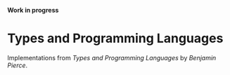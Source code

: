**Work in progress**

# Types and Programming Languages

Implementations from *Types and Programming Languages* by *Benjamin Pierce*.

